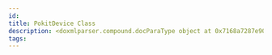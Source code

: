 ```yaml
---
id: 
title: PokitDevice Class
description: <doxmlparser.compound.docParaType object at 0x7168a7287e90>
tags:
---
```

